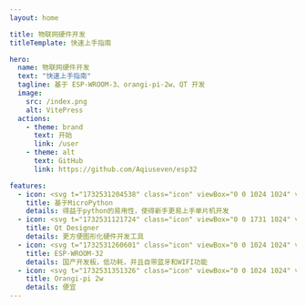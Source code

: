 ```yaml
---
layout: home

title: 物联网硬件开发
titleTemplate: 快速上手指南

hero:
  name: 物联网硬件开发
  text: "快速上手指南"
  tagline: 基于 ESP-WROOM-3、orangi-pi-2w、QT 开发
  image:
    src: /index.png
    alt: VitePress
  actions:
    - theme: brand
      text: 开始
      link: /user
    - theme: alt
      text: GitHub
      link: https://github.com/Aqiuseven/esp32

features:
  - icon: <svg t="1732531204538" class="icon" viewBox="0 0 1024 1024" version="1.1" xmlns="http://www.w3.org/2000/svg" p-id="5463" width="200" height="200"><path d="M366.635375 495.627875c8.93024999-1.488375 17.8605-2.480625 26.79075-2.48062499h-7.44187499 241.61287499c10.418625 0 20.341125-1.488375 30.26362501-3.969 44.65124999-12.403125 77.3955-52.093125 77.3955-101.20950002V185.053625c0-57.5505-49.116375-101.2095-107.65912501-110.63587501-37.209375-5.9535-91.287-8.93024999-128.00025-8.93024999-36.71325001 0-71.938125 3.472875-103.194 8.93024999C305.115875 90.29374999 288.74374999 123.534125 288.74374999 185.053625v66.48075h223.25625001V288.74374999H216.3095C133.456625 288.74374999 65.983625 387.96874999 65.4875 510.0155v1.9845c0 22.325625 1.9845 43.659 6.449625 63.504C90.29374999 667.78325001 147.84424999 735.25625001 216.3095 735.25625001h35.224875v-106.66687501c0-62.51174999 46.63574999-120.558375 115.101-132.9615z m23.814-283.7835c-22.325625 0-40.68225001-18.356625-40.18612499-40.68225 0-22.325625 17.8605-40.68225001 40.18612499-40.68225s40.68225001 18.356625 40.68225 40.68225c-0.496125 22.82175001-18.356625 40.68225001-40.68225 40.68225z" fill="#0075AA" p-id="5464"></path><path d="M949.086125 434.108375C927.75275001 349.271 872.682875 288.74374999 807.6905 288.74374999h-35.224875v94.75987501c0 78.883875-51.597 135.93825001-115.101 145.86075-6.449625 0.99224999-12.89925001 1.488375-19.34887499 1.48837501H396.402875c-10.418625 0-20.341125 1.488375-30.26362499 3.969-44.65124999 11.907-77.3955 48.62025001-77.3955 96.74437499V834.48125001c0 57.5505 58.046625 91.783125 115.10099998 108.15524999 67.969125 19.845 142.387875 23.317875 224.24850002 0 54.077625-15.379875 107.163-46.63574999 107.16299998-108.15525001v-61.5195h-223.25624999V735.25625001h295.6905c58.54275001 0 109.643625-49.6125 134.449875-122.04675001 10.418625-30.263625 16.372125-64.49625001 16.372125-101.2095 0-27.286875-3.472875-53.5815-9.426375-77.891625z m-316.52775 372.58987501c22.325625 0 40.186125 18.356625 40.186125 40.68224999 0 22.325625-18.356625 40.68225001-40.186125 40.68225001-22.325625 0-40.68225001-18.356625-40.68225-40.68225001 0.496125-22.325625 18.356625-40.68225001 40.68225-40.68225001z" fill="#FFD400" p-id="5465"></path></svg>
    title: 基于MicroPython
    details: 得益于python的易用性，使得新手更易上手单片机开发
  - icon: <svg t="1732531121724" class="icon" viewBox="0 0 1731 1024" version="1.1" xmlns="http://www.w3.org/2000/svg" p-id="4270" width="200" height="200"><path d="M836.903733 807.732809c-11.064833 0-22.129666-5.02947-28.16503-15.088408-11.064833-16.094303-21.123772-30.176817-30.176817-42.247544-3.017682-4.023576-7.041257-6.035363-12.070727-6.035364-2.011788 0-5.02947 1.005894-7.041257 2.011788-37.218075 20.117878-80.471513 30.176817-128.754421 30.176817-80.471513 0-144.848723-27.159136-192.125736-81.477406-44.259332-50.294695-66.388998-117.689587-66.388998-198.161101 0-81.477407 22.129666-148.872299 66.388998-199.166994 47.277014-54.318271 111.654224-82.483301 193.13163-82.4833s145.854617 27.159136 192.125737 81.477406c44.259332 51.300589 66.388998 118.695481 66.388998 200.172888 0 78.459725-22.129666 144.848723-65.383104 196.149313 12.070727 16.094303 27.159136 36.212181 42.247544 58.341846 10.058939 15.088409 8.047151 34.200393-6.035363 46.27112l-2.011788 2.011788c-6.035363 5.02947-14.082515 8.047151-22.129666 8.047151zM630.695481 288.691552c-57.335953 0-101.595285 19.111984-133.78389 58.341847-30.176817 37.218075-46.27112 87.51277-46.271119 149.878192 0 61.359528 15.088409 111.654224 46.271119 148.872299 32.188605 39.229862 75.442043 57.335953 132.777996 57.335953 29.170923 0 55.324165-5.02947 77.453831-14.082515 4.023576-2.011788 7.041257-5.02947 8.047152-10.058939 1.005894-5.02947 0-9.053045-3.017682-13.076621-18.10609-22.129666-35.206287-42.247544-52.306483-61.359528-13.076621-14.082515-12.070727-35.206287 2.011788-48.282908 6.035363-6.035363 15.088409-10.058939 24.141453-10.058939 10.058939 0 19.111984 4.023576 26.153242 11.064833 18.10609 19.111984 35.206287 38.223969 50.294695 57.335953 3.017682 3.017682 7.041257 5.02947 11.064834 5.029469 4.023576 0 10.058939-2.011788 13.07662-8.047151 16.094303-32.188605 23.13556-70.412574 23.13556-115.6778 0-63.371316-16.094303-113.666012-46.27112-151.88998-32.188605-36.212181-75.442043-55.324165-132.777996-55.324165z" p-id="4271" fill="#1afa29"></path><path d="M815.779961 303.779961c43.253438 50.294695 64.37721 114.671906 64.37721 193.13163 0 77.453831-21.123772 140.825147-63.371316 191.119843l-1.005894 1.005894c-2.011788 2.011788-3.017682 3.017682-3.017682 4.023576 13.076621 17.100196 29.170923 39.229862 47.277014 64.37721 7.041257 10.058939 6.035363 24.141454-4.023576 33.194499l-2.011788 2.011788c-11.064833 10.058939-28.165029 8.047151-36.21218-4.023576-11.064833-16.094303-21.123772-30.176817-30.176818-42.247544-7.041257-10.058939-21.123772-13.076621-32.188605-7.041257-36.212181 19.111984-77.453831 29.170923-123.724951 29.170923-77.453831 0-139.819253-26.153242-184.078585-78.459725-43.253438-49.288802-64.37721-112.660118-64.37721-192.125737 0-79.465619 21.123772-143.842829 64.37721-192.125736 45.265226-52.306483 106.624754-78.459725 185.084479-78.459725 76.447937-2.011788 137.807466 24.141454 183.072692 76.447937z m-325.909627 37.218074c-32.188605 39.229862-48.282908 91.536346-48.282908 155.913556s16.094303 115.6778 48.282908 154.907662c33.194499 41.24165 80.471513 61.359528 140.825147 61.359529 30.176817 0 57.335953-5.02947 81.477407-15.088409 15.088409-6.035363 19.111984-25.147348 9.053045-38.223968-18.10609-22.129666-35.206287-42.247544-53.312377-61.359529-9.053045-10.058939-9.053045-25.147348 1.005894-34.200393 10.058939-10.058939 26.153242-9.053045 35.206287 1.005894 18.10609 19.111984 34.200393 38.223969 50.294695 56.330059 11.064833 13.076621 33.194499 11.064833 41.241651-5.029469 16.094303-33.194499 24.141454-73.430255 24.141453-119.701376 0-65.383104-16.094303-118.695481-49.288801-157.925343-33.194499-40.235756-80.471513-59.347741-139.819254-59.347741-60.353635-1.005894-106.624754 20.117878-140.825147 61.359528zM1131.630648 766.491159c-19.111984 0-35.206287-16.094303-35.206287-35.206287V312.833006c0-8.047151-7.041257-15.088409-15.088408-15.088409H947.552063c-19.111984 0-35.206287-16.094303-35.206287-35.206287v-2.011787c0-19.111984 16.094303-35.206287 35.206287-35.206287h377.210216c19.111984 0 35.206287 16.094303 35.206287 35.206287v2.011787c0 19.111984-16.094303 35.206287-35.206287 35.206287h-134.789784c-8.047151 0-15.088409 7.041257-15.088409 15.088409v419.45776c0 19.111984-16.094303 35.206287-35.206286 35.206287h-8.047152z" p-id="4272" fill="#1afa29"></path><path d="M947.552063 235.379175h377.210216c14.082515 0 25.147348 11.064833 25.147348 25.147348v2.011787c0 14.082515-11.064833 25.147348-25.147348 25.147348h-134.789784c-14.082515 0-25.147348 11.064833-25.147348 25.147348v419.45776c0 14.082515-11.064833 25.147348-25.147347 25.147348h-10.058939c-14.082515 0-25.147348-11.064833-25.147348-25.147348V312.833006c0-14.082515-11.064833-25.147348-25.147348-25.147348H947.552063c-14.082515 0-25.147348-11.064833-25.147348-25.147348v-2.011787c1.005894-14.082515 12.070727-25.147348 25.147348-25.147348z" p-id="4273" fill="#1afa29"></path></svg>
    title: Qt Designer
    details: 更方便图形化硬件开发工具
  - icon: <svg t="1732531260601" class="icon" viewBox="0 0 1024 1024" version="1.1" xmlns="http://www.w3.org/2000/svg" p-id="7451" width="200" height="200"><path d="M960 362.7V288h-74.7v-74.7c0-41.3-33.4-74.7-74.7-74.7H736V64h-74.7v74.7h-112V64h-74.7v74.7h-112V64H288v74.7h-74.7c-41.3 0-74.7 33.4-74.7 74.7V288H64v74.7h74.7v112H64v74.7h74.7v112H64V736h74.7v74.7c0 41.3 33.4 74.7 74.7 74.7H288V960h74.7v-74.7h112V960h74.7v-74.7h112V960H736v-74.7h74.7c41.3 0 74.7-33.4 74.7-74.7V736H960v-74.7h-74.7v-112H960v-74.7h-74.7v-112c0 0.1 74.7 0.1 74.7 0.1z m-149.3 448H213.3V213.3h597.3v597.4zM325.3 736h373.3c20.6 0 37.3-16.7 37.3-37.3V325.3c0-20.6-16.7-37.3-37.3-37.3H325.3c-20.6 0-37.3 16.7-37.3 37.3v373.3c0 20.7 16.7 37.4 37.3 37.4z" fill="#337AB7" p-id="7452"></path></svg>
    title: ESP-WROOM-32
    details: 国产开发板，低功耗，并且自带蓝牙和WIFI功能
  - icon: <svg t="1732531351326" class="icon" viewBox="0 0 1024 1024" version="1.1" xmlns="http://www.w3.org/2000/svg" p-id="10253" width="200" height="200"><path d="M511.7 510.3m-447.7 0a447.7 447.7 0 1 0 895.4 0 447.7 447.7 0 1 0-895.4 0Z" fill="#F6C635" p-id="10254"></path><path d="M511.3 510.3m-393.5 0a393.5 393.5 0 1 0 787 0 393.5 393.5 0 1 0-787 0Z" fill="#F7FBC9" p-id="10255"></path><path d="M576.9 257.4c0 76.3-28.7 139.6-66.3 190.8-42.9-62.1-69.6-119.4-69.6-195.7s39.9-80.6 69.6-80.6c29.6 0 66.3 9.3 66.3 85.5zM445.1 766.8c0-76.3 28.7-139.6 66.3-190.8 42.9 62.2 69.6 119.4 69.6 195.7s-39.9 80.6-69.6 80.6c-29.7 0-66.3-9.2-66.3-85.5zM767.7 577.7c-76.3 0-139.6-28.7-190.8-66.3 62.2-42.9 119.4-69.6 195.7-69.6s80.6 39.9 80.6 69.6c0 29.7-9.2 66.3-85.5 66.3zM258.3 445.9c76.3 0 139.6 28.7 190.8 66.3-62.2 42.9-119.4 69.6-195.7 69.6s-80.6-39.9-80.6-69.6c0-29.7 9.2-66.3 85.5-66.3zM760.1 359.3c-53.9 53.9-119 78.4-181.8 88 13.6-74.3 35.2-133.6 89.2-187.6 53.9-53.9 85.2-28.8 106.2-7.8s40.3 53.4-13.6 107.4zM266.3 665.7c53.9-53.9 119-78.4 181.8-88-13.6 74.3-35.2 133.6-89.2 187.6-53.9 53.9-85.2 28.8-106.2 7.8-20.9-21-40.3-53.4 13.6-107.4zM665.5 758.7c-53.9-53.9-78.4-119-88-181.8 74.3 13.6 133.6 35.2 187.6 89.2 53.9 53.9 28.8 85.2 7.8 106.2-21 20.9-53.4 40.3-107.4-13.6zM359.1 264.9c53.9 53.9 78.4 119 88 181.8-74.3-13.6-133.6-35.2-187.6-89.2s-28.8-85.2-7.8-106.2 53.4-40.3 107.4 13.6z" fill="#FFC324" p-id="10256"></path></svg>
    title: Orangi-pi 2w
    details: 便宜
---
```


<HomeUnderline />

<confetti />

<busuanzi />

